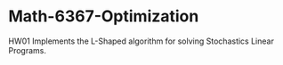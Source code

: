 # Math-6367-Optimization

HW01 Implements the L-Shaped algorithm for solving Stochastics Linear Programs.

